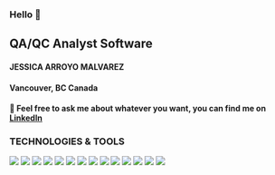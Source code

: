 ### Hello 👋

## QA/QC Analyst Software
#### JESSICA ARROYO MALVAREZ 
#### Vancouver, BC Canada


#### 💬 Feel free to ask me about whatever you want, you can find me on <a  target="_blank" href="https://www.linkedin.com/in/jessica-arroyo/?locale=en_US">LinkedIn</a>

### TECHNOLOGIES & TOOLS


![](https://img.shields.io/badge/Agile_Methodology-SCRUM-yellow) ![](https://img.shields.io/badge/Testing-Mobile-yellow) ![](https://img.shields.io/badge/Testing-Funtional-yellow)
![](https://img.shields.io/badge/Tools-Postman-red) ![](https://img.shields.io/badge/Tools-Jira-red) ![](https://img.shields.io/badge/Tools-Test_Link-red) ![](https://img.shields.io/badge/Tools-Test_Manager-red) ![](https://img.shields.io/badge/Tools-Azure-red) ![](https://img.shields.io/badge/Tools-Lambda-red)
![](https://img.shields.io/badge/API/REST-Postman-green) ![](https://img.shields.io/badge/API/REST-Scripts-green)
![](https://img.shields.io/badge/DB-MySQL-blue) ![](https://img.shields.io/badge/DB-PostgreSQL-blue) ![](https://img.shields.io/badge/DB-CosmoDB-blue) 
